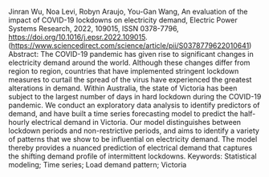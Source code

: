 Jinran Wu, Noa Levi, Robyn Araujo, You-Gan Wang,
An evaluation of the impact of COVID-19 lockdowns on electricity demand,
Electric Power Systems Research,
2022,
109015,
ISSN 0378-7796,
https://doi.org/10.1016/j.epsr.2022.109015.
(https://www.sciencedirect.com/science/article/pii/S0378779622010641)
Abstract: The COVID-19 pandemic has given rise to significant changes in electricity demand around the world. Although these changes differ from region to region, countries that have implemented stringent lockdown measures to curtail the spread of the virus have experienced the greatest alterations in demand. Within Australia, the state of Victoria has been subject to the largest number of days in hard lockdown during the COVID-19 pandemic. We conduct an exploratory data analysis to identify predictors of demand, and have built a time series forecasting model to predict the half-hourly electrical demand in Victoria. Our model distinguishes between lockdown periods and non-restrictive periods, and aims to identify a variety of patterns that we show to be influential on electricity demand. The model thereby provides a nuanced prediction of electrical demand that captures the shifting demand profile of intermittent lockdowns.
Keywords: Statistical modeling; Time series; Load demand pattern; Victoria
